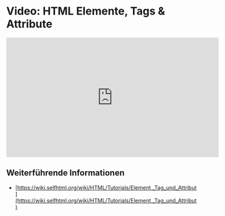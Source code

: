 # Video: HTML Elemente, Tags & Attribute
<iframe title="Einführung HTML: Elemente, Tags und Attribute" width="560" height="315" src="https://zumvideo.de/videos/embed/3711fb8c-114a-4642-97a2-08882811bc44" frameborder="0" allowfullscreen="" sandbox="allow-same-origin allow-scripts allow-popups"></iframe>

## Weiterführende Informationen
- [https://wiki.selfhtml.org/wiki/HTML/Tutorials/Element,_Tag_und_Attribut](https://wiki.selfhtml.org/wiki/HTML/Tutorials/Element,_Tag_und_Attribut)